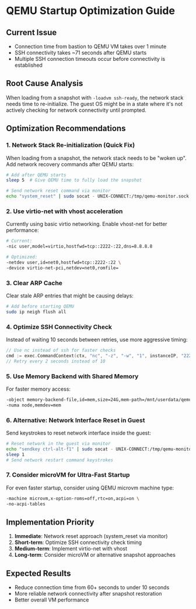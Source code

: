 # QEMU Startup Optimization Guide

## Current Issue
- Connection time from bastion to QEMU VM takes over 1 minute
- SSH connectivity takes ~71 seconds after QEMU starts
- Multiple SSH connection timeouts occur before connectivity is established

## Root Cause Analysis
When loading from a snapshot with `-loadvm ssh-ready`, the network stack needs time to re-initialize. The guest OS might be in a state where it's not actively checking for network connectivity until prompted.

## Optimization Recommendations

### 1. Network Stack Re-initialization (Quick Fix)
When loading from a snapshot, the network stack needs to be "woken up". Add network recovery commands after QEMU starts:

```bash
# Add after QEMU starts
sleep 5  # Give QEMU time to fully load the snapshot

# Send network reset command via monitor
echo "system_reset" | sudo socat - UNIX-CONNECT:/tmp/qemu-monitor.sock
```

### 2. Use virtio-net with vhost acceleration
Currently using basic virtio networking. Enable vhost-net for better performance:

```bash
# Current:
-nic user,model=virtio,hostfwd=tcp::2222-:22,dns=8.8.8.8

# Optimized:
-netdev user,id=net0,hostfwd=tcp::2222-:22 \
-device virtio-net-pci,netdev=net0,romfile=
```

### 3. Clear ARP Cache
Clear stale ARP entries that might be causing delays:

```bash
# Add before starting QEMU
sudo ip neigh flush all
```

### 4. Optimize SSH Connectivity Check
Instead of waiting 10 seconds between retries, use more aggressive timing:

```go
// Use nc instead of ssh for faster checks
cmd := exec.CommandContext(ctx, "nc", "-z", "-w", "1", instanceIP, "2222")
// Retry every 2 seconds instead of 10
```

### 5. Use Memory Backend with Shared Memory
For faster memory access:

```bash
-object memory-backend-file,id=mem,size=24G,mem-path=/mnt/userdata/qemu-memory/ubuntu-mem,share=on \
-numa node,memdev=mem
```

### 6. Alternative: Network Interface Reset in Guest
Send keystrokes to reset network interface inside the guest:

```bash
# Reset network in the guest via monitor
echo "sendkey ctrl-alt-f1" | sudo socat - UNIX-CONNECT:/tmp/qemu-monitor.sock
sleep 1
# Send network restart command keystrokes
```

### 7. Consider microVM for Ultra-Fast Startup
For even faster startup, consider using QEMU microvm machine type:

```bash
-machine microvm,x-option-roms=off,rtc=on,acpi=on \
-no-acpi-tables
```

## Implementation Priority

1. **Immediate**: Network reset approach (system_reset via monitor)
2. **Short-term**: Optimize SSH connectivity check timing
3. **Medium-term**: Implement virtio-net with vhost
4. **Long-term**: Consider microVM or alternative snapshot approaches

## Expected Results
- Reduce connection time from 60+ seconds to under 10 seconds
- More reliable network connectivity after snapshot restoration
- Better overall VM performance